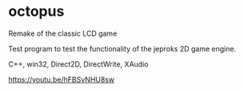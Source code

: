 # octopus
Remake of the classic LCD game

Test program to test the functionality of the jeproks 2D game engine.

C++, win32, Direct2D, DirectWrite, XAudio

https://youtu.be/hFBSvNHU8sw
